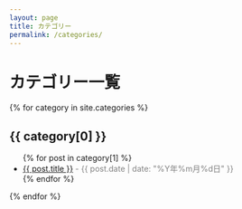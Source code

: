 ```yaml
---
layout: page
title: カテゴリー
permalink: /categories/
---
```


# カテゴリー一覧

{% for category in site.categories %}
  <h2>{{ category[0] }}</h2>
  <ul>
    {% for post in category[1] %}
      <li>
        <a href="{{ post.url }}">{{ post.title }}</a>
        <span style="color: #828282;">- {{ post.date | date: "%Y年%m月%d日" }}</span>
      </li>
    {% endfor %}
  </ul>
{% endfor %}
